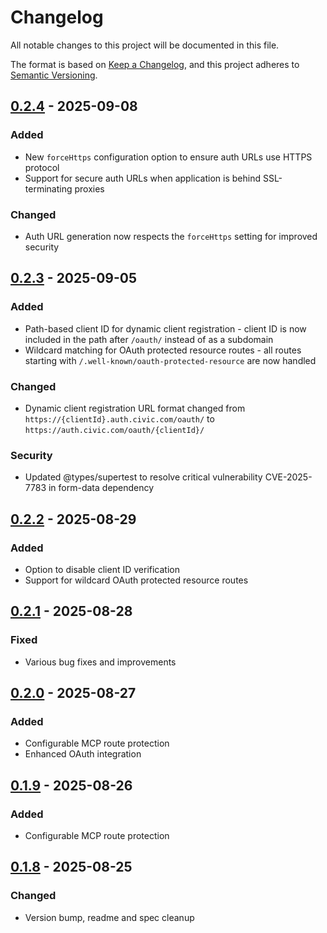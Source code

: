 # Changelog

All notable changes to this project will be documented in this file.

The format is based on [Keep a Changelog](https://keepachangelog.com/en/1.0.0/),
and this project adheres to [Semantic Versioning](https://semver.org/spec/v2.0.0.html).

## [0.2.4] - 2025-09-08

### Added
- New `forceHttps` configuration option to ensure auth URLs use HTTPS protocol
- Support for secure auth URLs when application is behind SSL-terminating proxies

### Changed
- Auth URL generation now respects the `forceHttps` setting for improved security

## [0.2.3] - 2025-09-05

### Added
- Path-based client ID for dynamic client registration - client ID is now included in the path after `/oauth/` instead of as a subdomain
- Wildcard matching for OAuth protected resource routes - all routes starting with `/.well-known/oauth-protected-resource` are now handled

### Changed
- Dynamic client registration URL format changed from `https://{clientId}.auth.civic.com/oauth/` to `https://auth.civic.com/oauth/{clientId}/`

### Security
- Updated @types/supertest to resolve critical vulnerability CVE-2025-7783 in form-data dependency

## [0.2.2] - 2025-08-29

### Added
- Option to disable client ID verification
- Support for wildcard OAuth protected resource routes

## [0.2.1] - 2025-08-28

### Fixed
- Various bug fixes and improvements

## [0.2.0] - 2025-08-27

### Added
- Configurable MCP route protection
- Enhanced OAuth integration

## [0.1.9] - 2025-08-26

### Added
- Configurable MCP route protection

## [0.1.8] - 2025-08-25

### Changed
- Version bump, readme and spec cleanup

[0.2.4]: https://github.com/civicteam/auth-mcp/compare/v0.2.3...v0.2.4
[0.2.3]: https://github.com/civicteam/auth-mcp/compare/v0.2.2...v0.2.3
[0.2.2]: https://github.com/civicteam/auth-mcp/compare/v0.2.1...v0.2.2
[0.2.1]: https://github.com/civicteam/auth-mcp/compare/v0.2.0...v0.2.1
[0.2.0]: https://github.com/civicteam/auth-mcp/compare/v0.1.9...v0.2.0
[0.1.9]: https://github.com/civicteam/auth-mcp/compare/v0.1.8...v0.1.9
[0.1.8]: https://github.com/civicteam/auth-mcp/releases/tag/v0.1.8